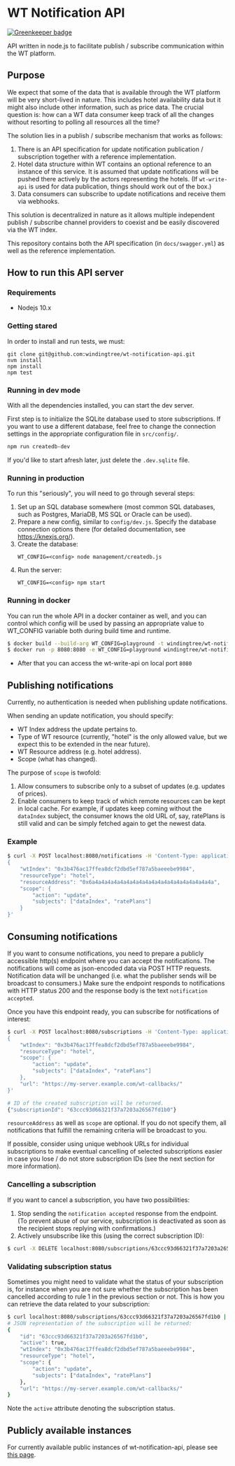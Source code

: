 # WT Notification API

[![Greenkeeper badge](https://badges.greenkeeper.io/windingtree/wt-notification-api.svg)](https://greenkeeper.io/)

API written in node.js to facilitate publish / subscribe
communication within the WT platform.

## Purpose

We expect that some of the data that is available through the WT
platform will be very short-lived in nature. This includes hotel
availability data but it might also include other information,
such as price data. The crucial question is: how can a WT data
consumer keep track of all the changes without resorting to
polling all resources all the time?

The solution lies in a publish / subscribe mechanism that works
as follows:

1. There is an API specification for update notification publication
   / subscription together with a reference implementation.
2. Hotel data structure within WT contains an optional reference
   to an instance of this service. It is assumed that update
   notifications will be pushed there actively by the actors
   representing the hotels. (If `wt-write-api` is used for
   data publication, things should work out of the box.)
3. Data consumers can subscribe to update notifications and
   receive them via webhooks.

This solution is decentralized in nature as it allows multiple
independent publish / subscribe channel providers to coexist and
be easily discovered via the WT index.

This repository contains both the API specification (in
`docs/swagger.yml`) as well as the reference implementation.

## How to run this API server

### Requirements
- Nodejs 10.x

### Getting stared
In order to install and run tests, we must:
```
git clone git@github.com:windingtree/wt-notification-api.git
nvm install
npm install
npm test
```

### Running in dev mode
With all the dependencies installed, you can start the dev server.

First step is to initialize the SQLite database used to store
subscriptions. If you want to use a different database, feel
free to change the connection settings in the appropriate
configuration file in `src/config/`.

```bash
npm run createdb-dev
```

If you'd like to start afresh later, just delete the `.dev.sqlite` file.

### Running in production

To run this "seriously", you will need to go through several steps:

1. Set up an SQL database somewhere (most common SQL databases,
   such as Postgres, MariaDB, MS SQL or Oracle can be used).
2. Prepare a new config, similar to `config/dev.js`. Specify the
   database connection options there (for detailed
   documentation, see https://knexjs.org/).
3. Create the database:
    ```
    WT_CONFIG=<config> node management/createdb.js
    ```
4. Run the server:
    ```
    WT_CONFIG=<config> npm start
    ```

### Running in docker
You can run the whole API in a docker container as well, and you can
control which config will be used by passing an appropriate value
to WT_CONFIG variable both during build time and runtime.

```sh
$ docker build --build-arg WT_CONFIG=playground -t windingtree/wt-notification-api .
$ docker run -p 8080:8080 -e WT_CONFIG=playground windingtree/wt-notification-api
```
- After that you can access the wt-write-api on local port `8080`

## Publishing notifications

Currently, no authentication is needed when publishing update
notifications.

When sending an update notification, you should specify:

- WT Index address the update pertains to.
- Type of WT resource (currently, "hotel" is the only allowed
  value, but we expect this to be extended in the near future).
- WT Resource address (e.g. hotel address).
- Scope (what has changed).

The purpose of `scope` is twofold:

1. Allow consumers to subscribe only to a subset of updates
   (e.g. updates of prices).
2. Enable consumers to keep track of which remote resources can
   be kept in local cache. For example, if updates keep coming
   without the `dataIndex` subject, the consumer knows the old
   URL of, say, ratePlans is still valid and can be simply
   fetched again to get the newest data.

### Example

```sh
$ curl -X POST localhost:8080/notifications -H 'Content-Type: application/json' -d '
{
    "wtIndex": "0x3b476ac17ffea8dcf2dbd5ef787a5baeeebe9984",
    "resourceType": "hotel",
    "resourceAddress": "0x6a4a4a4a4a4a4a4a4a4a4a4a4a4a4a4a4a4a4a4a",
    "scope": {
        "action": "update",
        "subjects": ["dataIndex", "ratePlans"]
    }
}'
```

## Consuming notifications

If you want to consume notifications, you need to prepare
a publicly accessible http(s) endpoint where you can accept the
notifications. The notifications will come as json-encoded data
via POST HTTP requests. Notification data will be unchanged
(i.e. what the publisher sends will be broadcast to consumers.)
Make sure the endpoint responds to notifications with HTTP
status 200 and the response body is the text `notification
accepted`.

Once you have this endpoint ready, you can subscribe for
notifications of interest:

```sh
$ curl -X POST localhost:8080/subscriptions -H 'Content-Type: application/json' -d '
{
    "wtIndex": "0x3b476ac17ffea8dcf2dbd5ef787a5baeeebe9984",
    "resourceType": "hotel",
    "scope": {
        "action": "update",
        "subjects": ["dataIndex", "ratePlans"]
    },
    "url": "https://my-server.example.com/wt-callbacks/"
}'

# ID of the created subscription will be returned.
{"subscriptionId": "63ccc93d66321f37a7203a26567fd1b0"}
```

`resourceAddress` as well as `scope` are optional. If you do not
specify them, all notifications that fulfill the remaining
criteria will be broadcast to you.

If possible, consider using unique webhook URLs for individual
subscriptions to make eventual cancelling of selected
subscriptions easier in case you lose / do not store
subscription IDs (see the next section for more information).

### Cancelling a subscription

If you want to cancel a subscription, you have two
possibilities:

1. Stop sending the `notification accepted` response from the
   endpoint. (To prevent abuse of our service, subscription is
   deactivated as soon as the recipient stops replying with
   confirmations.)
2. Actively unsubscribe like this (using the correct
   subscription ID):

```sh
$ curl -X DELETE localhost:8080/subscriptions/63ccc93d66321f37a7203a26567fd1b0
```

### Validating subscription status

Sometimes you might need to validate what the status of your
subscription is, for instance when you are not sure whether the
subscription has been cancelled according to rule 1 in the
previous section or not. This is how you can retrieve the data
related to your subscription:

```sh
$ curl localhost:8080/subscriptions/63ccc93d66321f37a7203a26567fd1b0 | python -m json.tool
# JSON representation of the subscription will be returned:
{
    "id": "63ccc93d66321f37a7203a26567fd1b0",
    "active": true,
    "wtIndex": "0x3b476ac17ffea8dcf2dbd5ef787a5baeeebe9984",
    "resourceType": "hotel",
    "scope": {
        "action": "update",
        "subjects": ["dataIndex", "ratePlans"]
    },
    "url": "https://my-server.example.com/wt-callbacks/"
}
```

Note the `active` attribute denoting the subscription status.

## Publicly available instances

For currently available public instances of wt-notification-api, please see [this
page](https://github.com/windingtree/wiki/blob/master/developer-resources.md#publicly-available-wt-deployments).
